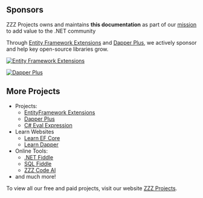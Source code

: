 ## Sponsors

ZZZ Projects owns and maintains **this documentation** as part of our [mission](https://zzzprojects.com/mission) to add value to the .NET community

Through [Entity Framework Extensions](https://entityframework-extensions.net/?utm_source=zzzprojects&utm_medium=docs) and [Dapper Plus](https://dapper-plus.net/?utm_source=zzzprojects&utm_medium=docs), we actively sponsor and help key open-source libraries grow.

[![Entity Framework Extensions](https://raw.githubusercontent.com/zzzprojects/docs/master/entity-framework-extensions-sponsor.png)](https://entityframework-extensions.net/bulk-insert?utm_source=zzzprojects&utm_medium=docs)

[![Dapper Plus](https://raw.githubusercontent.com/zzzprojects/docs/master/dapper-plus-sponsor.png)](https://dapper-plus.net/bulk-insert?utm_source=zzzprojects&utm_medium=docs)

## More Projects

- Projects:
   - [EntityFramework Extensions](https://entityframework-extensions.net/)
   - [Dapper Plus](https://dapper-plus.net/)
   - [C# Eval Expression](https://eval-expression.net/)
- Learn Websites
   - [Learn EF Core](https://www.learnentityframeworkcore.com/)
   - [Learn Dapper](https://www.learndapper.com/)
- Online Tools:
   - [.NET Fiddle](https://dotnetfiddle.net/)
   - [SQL Fiddle](https://sqlfiddle.com/)
   - [ZZZ Code AI](https://zzzcode.ai/)
- and much more!

To view all our free and paid projects, visit our website [ZZZ Projects](https://zzzprojects.com/).
